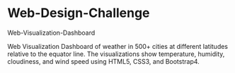 # Web-Design-Challenge
Web-Visualization-Dashboard

Web Visualization Dashboard of weather in 500+ cities at different latitudes relative to the equator line. The visualizations show temperature, humidity, cloudiness, and wind speed using HTML5, CSS3, and Bootstrap4.



 
